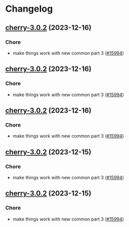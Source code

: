 # Changelog



## [cherry-3.0.2](https://github.com/truecharts/charts/compare/cherry-2.0.12...cherry-3.0.2) (2023-12-16)

### Chore

- make things work with new common part 3 ([#15994](https://github.com/truecharts/charts/issues/15994))
  
  


## [cherry-3.0.2](https://github.com/truecharts/charts/compare/cherry-2.0.12...cherry-3.0.2) (2023-12-16)

### Chore

- make things work with new common part 3 ([#15994](https://github.com/truecharts/charts/issues/15994))
  
  


## [cherry-3.0.2](https://github.com/truecharts/charts/compare/cherry-2.0.12...cherry-3.0.2) (2023-12-16)

### Chore

- make things work with new common part 3 ([#15994](https://github.com/truecharts/charts/issues/15994))
  
  


## [cherry-3.0.2](https://github.com/truecharts/charts/compare/cherry-2.0.12...cherry-3.0.2) (2023-12-15)

### Chore

- make things work with new common part 3 ([#15994](https://github.com/truecharts/charts/issues/15994))
  
  


## [cherry-3.0.2](https://github.com/truecharts/charts/compare/cherry-2.0.12...cherry-3.0.2) (2023-12-15)

### Chore

- make things work with new common part 3 ([#15994](https://github.com/truecharts/charts/issues/15994))
  
  